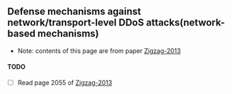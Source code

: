 ﻿Defense mechanisms against network/transport-level DDoS attacks(network-based mechanisms)
---

- Note: contents of this page are from paper [Zigzag-2013]()



#### TODO
- [ ] Read page 2055 of [Zigzag-2013]()